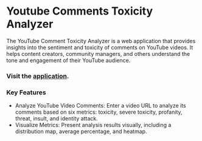 # Youtube Comments Toxicity Analyzer

The YouTube Comment Toxicity Analyzer is a web application that provides insights into the sentiment and toxicity of comments on YouTube videos. It helps content creators, community managers, and others understand the tone and engagement of their YouTube audience.

### Visit the [application](https://comments-toxicity-analyzer.vercel.app/).

### Key Features
 - Analyze YouTube Video Comments: Enter a video URL to analyze its comments based on six metrics: toxicity, severe toxicity, profanity, threat, insult, and identity attack.
 - Visualize Metrics: Present analysis results visually, including a distribution map, average percentage, and heatmap.
